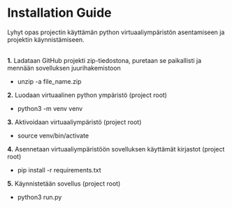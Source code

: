 # Installation Guide

Lyhyt opas projectin käyttämän python virtuaaliympäristön asentamiseen ja projektin käynnistämiseen.
<br/><br/>

**1.** Ladataan GitHub projekti zip-tiedostona, puretaan se paikallisti ja mennään sovelluksen juurihakemistoon
  * unzip -a file_name.zip
  
**2.** Luodaan virtuaalinen python ympäristö (project root)
  * python3 -m venv venv
  
**3.** Aktivoidaan virtuaaliympäristö (project root)
  * source venv/bin/activate
  
**4.** Asennetaan virtuaaliympäristöön sovelluksen käyttämät kirjastot (project root)
  * pip install -r requirements.txt
 
**5.** Käynnistetään sovellus (project root)
  * python3 run.py
